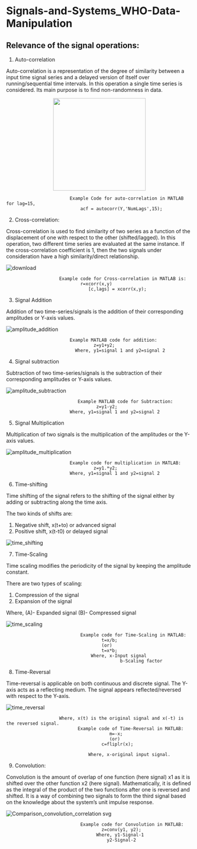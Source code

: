 # Signals-and-Systems_WHO-Data-Manipulation

## Relevance of the signal operations:

1) Auto-correlation

Auto-correlation is a representation of the degree of similarity between a input time signal series and a delayed version of itself over running/sequential time intervals.
In this operation a single time series is considered. Its main purpose is to find non-randomness in data.

<p align="center" width="100%">
    <img width="250" height="250" src="https://i.stack.imgur.com/RJj4x.png](https://user-images.githubusercontent.com/67193440/178097850-9c773547-39f8-4e7f-89fe-8e787fdc3e86.png">
</p>

 							Example Code for auto-correlation in MATLAB for lag=15,
								acf = autocorr(Y,'NumLags',15);

2) Cross-correlation:

Cross-correlation is used to find similarity of two series as a function of the displacement of one with respect to the other (shifted/lagged). In this operation, two different time series are evaluated at the same instance. If the cross-correlation coefficient is 1, then the two signals under consideration have a high similarity/direct relationship.


![download](https://user-images.githubusercontent.com/67193440/178098124-ae979fca-c219-471d-b0b7-e1924d29c0ea.png)

						Example code for Cross-correlation in MATLAB is:
								r=xcorr(x,y)
						           [c,lags] = xcorr(x,y);

3) Signal Addition

Addition of two time-series/signals is the addition of their corresponding amplitudes or Y-axis values.


![amplitude_addition](https://user-images.githubusercontent.com/67193440/178098155-07938d2a-8279-4a16-83a9-81284a54d453.png)


							Example MATLAB code for addition:
								     z=y1+y2;
						      Where, y1=signal 1 and y2=signal 2

4) Signal subtraction

Subtraction of two time-series/signals is the subtraction of their corresponding amplitudes or Y-axis values.


![amplitude_subtraction](https://user-images.githubusercontent.com/67193440/178098187-7eb7967e-c63a-4390-8b7e-29effc94a095.png)

						       Example MATLAB code for Subtraction:
								      z=y1-y2;
							Where, y1=signal 1 and y2=signal 2
							
5) Signal Multiplication

Multiplication of two signals is the multiplication of the amplitudes or the Y-axis values.


![amplitude_multiplication](https://user-images.githubusercontent.com/67193440/178098208-3f25b80c-d679-4c96-903b-9746a6d72845.png)

						    Example code for multiplication in MATLAB:
								     z=y1.*y2;
							Where, y1=signal 1 and y2=signal 2
							
6) Time-shifting 

Time shifting of the signal refers to the shifting of the signal either by adding or subtracting along the time axis.

The two kinds of shifts are:
1)	Negative shift, x(t+to) or advanced signal
2)	Positive shift, x(t-t0) or delayed signal


![time_shifting](https://user-images.githubusercontent.com/67193440/178098276-42ffd389-7185-45bf-ae54-9284c4650dfb.png)


7) Time-Scaling

Time scaling modifies the periodicity of the signal by keeping the amplitude constant.

There are two types of scaling:

1)	Compression of the signal
2)	Expansion of the signal

Where,  (A)- Expanded signal
	(B)- Compressed signal
	
![time_scaling](https://user-images.githubusercontent.com/67193440/178098294-51b36bf9-e000-47c2-89fd-ef4c1cea3724.png)
	
								Example code for Time-Scaling in MATLAB:
										t=x/b;
										(or)
										t=x*b;
									Where, x-Input signal
            								   b-Scaling factor

8) Time-Reversal

Time-reversal is applicable on both continuous and discrete signal. The Y-axis acts as a reflecting medium. The signal appears reflected/reversed with respect to the Y-axis.


![time_reversal](https://user-images.githubusercontent.com/67193440/178098349-24dc22cd-f647-4c58-b082-ed02a8b521fc.png)

						Where, x(t) is the original signal and x(-t) is the reversed signal.
							   Example code of Time-Reversal in MATLAB:
									       m=-x;
									       (or)
									    c=fliplr(x);

								   Where, x-original input signal.

9) Convolution:

Convolution is the amount of overlap of one function (here signal) x1 as it is shifted over the other function x2 (here signal). Mathematically, it is defined as the integral of the product of the two functions after one is reversed and shifted. It is a way of combining two signals to form the third signal based on the knowledge about the system’s unit impulse response.

 
![Comparison_convolution_correlation svg](https://user-images.githubusercontent.com/67193440/178098419-aaecdf76-738b-4363-8f85-37b959b0e309.png)



								Example code for Convolution in MATLAB:
									    z=conv(y1, y2);
									  Where, y1-Signal-1
									      y2-Signal-2
